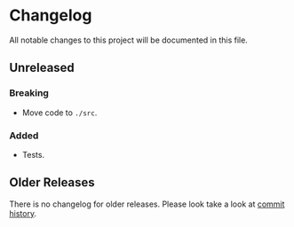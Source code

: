 # Changelog

All notable changes to this project will be documented in this file.

## Unreleased

### Breaking

- Move code to `./src`.

### Added

- Tests.

## Older Releases

There is no changelog for older releases. Please look take a look at [commit
history](https://github.com/cosmic-plus/node-loopcall/commits/master).
